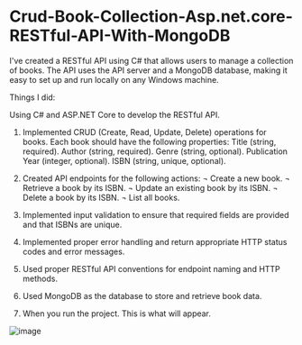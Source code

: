 # Crud-Book-Collection-Asp.net.core-RESTful-API-With-MongoDB

 I've created a RESTful API using C# that allows users to manage a collection of books. The API uses the API server and a MongoDB database, making it easy to set up and run locally on any Windows machine.

Things I did:

Using  C# and ASP.NET Core to develop the RESTful API.
1. Implemented CRUD (Create, Read, Update, Delete) operations for books. Each book should have the following properties:
Title (string, required).
Author (string, required).
Genre (string, optional).
Publication Year (integer, optional).
ISBN (string, unique, optional).

2. Created API endpoints for the following actions:
¬ Create a new book.
¬  Retrieve a book by its ISBN.
¬  Update an existing book by its ISBN.
¬  Delete a book by its ISBN.
¬  List all books.

3. Implemented input validation to ensure that required fields are provided and that ISBNs are unique.
4. Implemented proper error handling and return appropriate HTTP status codes and error messages.
5. Used proper RESTful API conventions for endpoint naming and HTTP methods.
6. Used MongoDB as the database to store and retrieve book data.

7. When you run the project. This is what will appear.

![image](https://github.com/Nyiko24/Crud-Book-Collection-Asp.net.core-RESTful-API-With-MongoDB/assets/114064061/8d6085b0-c641-4544-a2fd-ed827662b761)


